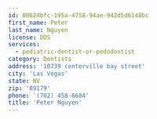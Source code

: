 ```yaml
---
id: 00624bfc-195a-4758-94ae-942d5d6148bc
first_name: Peter
last_name: Nguyen
license: DDS
services:
  - pediatric-dentist-or-pedodontist
category: Dentists
address: '10739 centerville bay street'
city: 'Las Vegas'
state: NV
zip: '89179'
phone: '(702) 458-6684'
title: 'Peter Nguyen'
---
```

